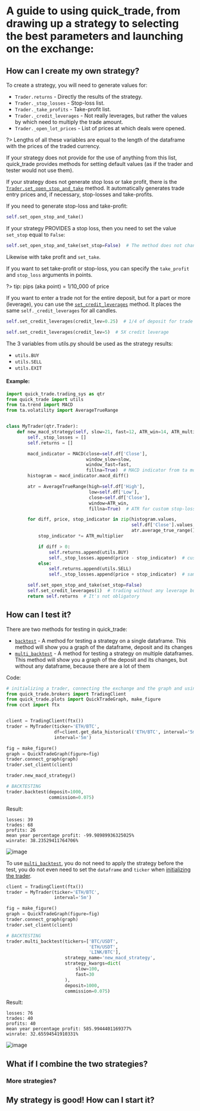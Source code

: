 # A guide to using quick_trade, from drawing up a strategy to selecting the best parameters and launching on the exchange:

## How can I create my own strategy?

To create a strategy, you will need to generate values for:

- `Trader.returns` - Directly the results of the strategy.
- `Trader._stop_losses` - Stop-loss list.
- `Trader._take_profits` - Take-profit list.
- `Trader._credit_leverages` - Not really leverages, but rather the values by which need to multiply the trade amount.
- `Trader._open_lot_prices` - List of prices at which deals were opened.

?> Lengths of all these variables are equal to the length of the dataframe with the prices of the traded currency.

If your strategy does not provide for the use of anything from this list, quick_trade provides methods for setting default values (as if the trader and tester would not use them).

If your strategy does not generate stop loss or take profit, there is the
[`Trader.set_open_stop_and_take`](https://vladkochetov007.github.io/quick_trade/#/docs/quick_trade/trading_sys?id=set_open_stop_and_take)
method. It automatically generates trade entry prices and, if necessary, stop-losses and take-profits.

If you need to generate stop-loss and take-profit:

```python
self.set_open_stop_and_take()
```

If your strategy PROVIDES a stop loss, then you need to set the value `set_stop` equal to `False`:

```python
self.set_open_stop_and_take(set_stop=False)  # The method does not change or set stop-loss.
```

Likewise with take profit and `set_take`.

If you want to set take-profit or stop-loss, you can specify the `take_profit` and `stop_loss` arguments in points.

?> tip: pips (aka point) = 1/10_000 of price

If you want to enter a trade not for the entire deposit, but for a part or more (leverage), you can use the
[`set_credit_leverages`](https://vladkochetov007.github.io/quick_trade/#/docs/quick_trade/trading_sys?id=set_credit_leverages)
method. It places the same `self._credit_leverages` for all candles.

```python
self.set_credit_leverages(credit_lev=0.25)  # 1/4 of deposit for trade
```

```python
self.set_credit_leverages(credit_lev=5)  # 5X credit leverage
```

The 3 variables from utils.py should be used as the strategy results:

- `utils.BUY`
- `utils.SELL`
- `utils.EXIT`

#### Example:

```python
import quick_trade.trading_sys as qtr
from quick_trade import utils
from ta.trend import MACD
from ta.volatility import AverageTrueRange


class MyTrader(qtr.Trader):
    def new_macd_strategy(self, slow=21, fast=12, ATR_win=14, ATR_multiplier=5):
        self._stop_losses = []
        self.returns = []

        macd_indicator = MACD(close=self.df['Close'],
                              window_slow=slow,
                              window_fast=fast,
                              fillna=True)  # MACD indicator from ta module
        histogram = macd_indicator.macd_diff()

        atr = AverageTrueRange(high=self.df['High'],
                               low=self.df['Low'],
                               close=self.df['Close'],
                               window=ATR_win,
                               fillna=True)  # ATR for custom stop-loss

        for diff, price, stop_indicator in zip(histogram.values,
                                               self.df['Close'].values,
                                               atr.average_true_range().values):
            stop_indicator *= ATR_multiplier

            if diff > 0:
                self.returns.append(utils.BUY)
                self._stop_losses.append(price - stop_indicator)  # custom ATR stop-loss
            else:
                self.returns.append(utils.SELL)
                self._stop_losses.append(price + stop_indicator)  # same

        self.set_open_stop_and_take(set_stop=False)
        self.set_credit_leverages(1)  # trading without any leverage but for all deposit
        return self.returns  # It's not obligatory

```

## How can I test it?

There are two methods for testing in quick_trade:

- [`backtest`](https://vladkochetov007.github.io/quick_trade/#/docs/quick_trade/trading_sys?id=backtest) - A method for testing a strategy on a single dataframe. This method will show you a graph of the dataframe,
  deposit and its changes
- [`multi_backtest`](https://vladkochetov007.github.io/quick_trade/#/docs/quick_trade/trading_sys?id=multi_backtest) - A method for testing a strategy on multiple dataframes. This method will show you a graph of the
  deposit and its changes, but without any dataframe, because there are a lot of them

Code:

```python
# initializing a trader, connecting the exchange and the graph and using the strategy.
from quick_trade.brokers import TradingClient
from quick_trade.plots import QuickTradeGraph, make_figure
from ccxt import ftx


client = TradingClient(ftx())
trader = MyTrader(ticker='ETH/BTC',
                  df=client.get_data_historical('ETH/BTC', interval='5m'),
                  interval='5m')

fig = make_figure()
graph = QuickTradeGraph(figure=fig)
trader.connect_graph(graph)
trader.set_client(client)

trader.new_macd_strategy()

# BACKTESTING
trader.backtest(deposit=1000,
                commission=0.075)
```

Result:

```commandline
losses: 39
trades: 68
profits: 26
mean year percentage profit: -99.98989936325025%
winrate: 38.23529411764706%
```

![image](https://raw.githubusercontent.com/VladKochetov007/quick_trade/master/img/simple_backtest_example.png)

To use [`multi_backtest`](https://vladkochetov007.github.io/quick_trade/#/docs/quick_trade/trading_sys?id=multi_backtest), you do not need to apply the strategy before the test, you do not even need to set
the `dataframe` and `ticker` when [initializing the trader](https://vladkochetov007.github.io/quick_trade/#/docs/quick_trade/trading_sys?id=trader).

```python
client = TradingClient(ftx())
trader = MyTrader(ticker='ETH/BTC',
                  interval='5m')

fig = make_figure()
graph = QuickTradeGraph(figure=fig)
trader.connect_graph(graph)
trader.set_client(client)

# BACKTESTING
trader.multi_backtest(tickers=['BTC/USDT',
                               'ETH/USDT',
                               'LINK/BTC'],
                      strategy_name='new_macd_strategy',
                      strategy_kwargs=dict(
                          slow=100,
                          fast=30
                      ),
                      deposit=1000,
                      commission=0.075)
```

Result:

```commandline
losses: 76
trades: 40
profits: 40
mean year percentage profit: 585.9944401169377%
winrate: 32.65594541910331%
```

![image](https://github.com/VladKochetov007/quick_trade/blob/master/img/multi_backtest_example.png?raw=true)

## What if I combine the two strategies?

### More strategies?

## My strategy is good! How can I start it?

